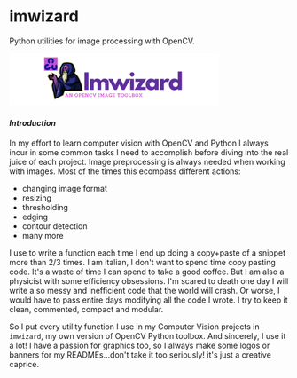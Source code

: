 # imwizard
Python utilities for image processing with OpenCV.

<img src="logo.png" width="75%"></img>


#### _Introduction_

In my effort to learn computer vision with OpenCV and Python I always incur in some common tasks I need to accomplish before diving into the real juice of each project. Image preprocessing is always needed when working with images. Most of the times this ecompass different actions:

* changing image format
* resizing
* thresholding
* edging
* contour detection
* many more

I use to write a function each time I end up doing a copy+paste of a snippet more than 2/3 times. I am italian, I don't want to spend time copy pasting code. It's a waste of time I can spend to take a good coffee. But I am also a physicist with some efficiency obsessions. I'm scared to death one day I will write a so messy and inefficient code that the world will crash. Or worse, I would have to pass entire days modifying all the code I wrote. I try to keep it clean, commented, compact and modular.

So I put every utility function I use in my Computer Vision projects in ```imwizard```, my own version of OpenCV Python toolbox. And sincerely, I use it a lot! I have a passion for graphics too, so I always make some logos or banners for my READMEs...don't take it too seriously! it's just a creative caprice.

